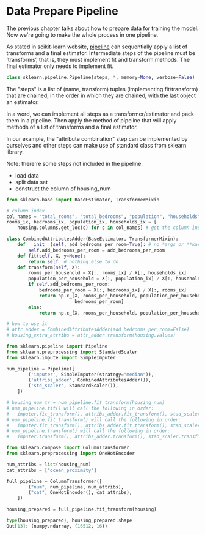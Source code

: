 # Data Prepare Pipeline

The previous chapter talks about how to prepare data
for training the model. Now we're going to make the
whole process in one pipeline.

As stated in scikit-learn website, [pipeline][pipeline page]
can sequentially apply a list of transforms and a final estimator.
Intermediate steps of the pipeline must be ‘transforms’,
that is, they must implement fit and transform methods.
The final estimator only needs to implement fit.

```python
class sklearn.pipeline.Pipeline(steps, *, memory=None, verbose=False)
```

The "steps" is a list of (name, transform)
tuples (implementing fit/transform) that are chained,
in the order in which they are chained,
with the last object an estimator.

In a word, we can implement all steps as a transformer/estimator
and pack them in a pipeline. Then apply the method of pipeline
that will apply methods of a list of transforms and a final estimator.

In our example, the "attribute combination" step can be
implemented by ourselves and other steps can make use of
standard class from sklearn library.

Note: there're some steps not included in the pipeline:

* load data
* split data set
* construct the column of housing_num

```python
from sklearn.base import BaseEstimator, TransformerMixin

# column index
col_names = "total_rooms", "total_bedrooms", "population", "households"
rooms_ix, bedrooms_ix, population_ix, households_ix = [
    housing.columns.get_loc(c) for c in col_names] # get the column indices

class CombinedAttributesAdder(BaseEstimator, TransformerMixin):
    def __init__(self, add_bedrooms_per_room=True): # no *args or **kargs
        self.add_bedrooms_per_room = add_bedrooms_per_room
    def fit(self, X, y=None):
        return self  # nothing else to do
    def transform(self, X):
        rooms_per_household = X[:, rooms_ix] / X[:, households_ix]
        population_per_household = X[:, population_ix] / X[:, households_ix]
        if self.add_bedrooms_per_room:
            bedrooms_per_room = X[:, bedrooms_ix] / X[:, rooms_ix]
            return np.c_[X, rooms_per_household, population_per_household,
                         bedrooms_per_room]
        else:
            return np.c_[X, rooms_per_household, population_per_household]

# how to use it
# attr_adder = CombinedAttributesAdder(add_bedrooms_per_room=False)
# housing_extra_attribs = attr_adder.transform(housing.values)

from sklearn.pipeline import Pipeline
from sklearn.preprocessing import StandardScaler
from sklearn.impute import SimpleImputer

num_pipeline = Pipeline([
        ('imputer', SimpleImputer(strategy="median")),
        ('attribs_adder', CombinedAttributesAdder()),
        ('std_scaler', StandardScaler()),
    ])

# housing_num_tr = num_pipeline.fit_transform(housing_num)
# num_pipeline.fit() will call the following in order: 
#   imputer.fit_transform(), attribs_adder.fit_transform(), stad_scaler.fit()
# num_pipeline.fit_transform() will call the following in order: 
#   imputer.fit_transform(), attribs_adder.fit_transform(), stad_scaler.fit_transform()
# num_pipeline.transform() will call the following in order: 
#   imputer.transform(), attribs_adder.transform(), stad_scaler.transform()

from sklearn.compose import ColumnTransformer
from sklearn.preprocessing import OneHotEncoder

num_attribs = list(housing_num)
cat_attribs = ["ocean_proximity"]

full_pipeline = ColumnTransformer([
        ("num", num_pipeline, num_attribs),
        ("cat", OneHotEncoder(), cat_attribs),
    ])

housing_prepared = full_pipeline.fit_transform(housing)

type(housing_prepared), housing_prepared.shape
Out[13]: (numpy.ndarray, (16512, 16))
```

[pipeline page]: https://scikit-learn.org/stable/modules/generated/sklearn.pipeline.Pipeline.html#sklearn.pipeline.Pipeline
